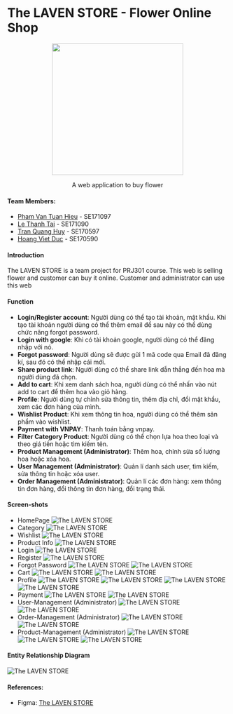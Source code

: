 # The LAVEN STORE - Flower Online Shop

<div align="center">
    <img style="width: 300px;" src="https://cdn.discordapp.com/attachments/1202620106140680202/1211155214036639744/Laven.png?ex=65ed2b31&is=65dab631&hm=585120783f424d9f25eaae1c831b251ea355ecc1b76fd534aed199e3b964ba0b&" />
    <p>A web application to buy flower</p>
</div>

#### Team Members:

- [Pham Van Tuan Hieu](https://github.com/lion3993vn) - SE171097
- [Le Thanh Tai](https://github.com/tai160903) - SE171090
- [Tran Quang Huy](https://github.com/w12Ardz) - SE170597
- [Hoang Viet Duc](https://github.com/hoangduc120) - SE170590 

#### Introduction

The LAVEN STORE is a team project for PRJ301 course. This web is selling flower and customer can buy it online.
Customer and administrator can use this web

#### Function
- **Login/Register account**: Người dùng có thể tạo tài khoản, mật khẩu. Khi tạo tài khoản người dùng có thể thêm email để sau này có thể dùng chức năng forgot password.
- **Login with google**: Khi có tài khoản google, người dùng có thể đăng nhập với nó.
- **Forgot password**: Người dùng sẽ được gửi 1 mã code qua Email đã đăng kí, sau đó có thể nhập cái mới.
- **Share product link**: Người dùng có thể share link dẫn thẳng đến hoa mà người dùng đã chọn.
- **Add to cart**: Khi xem danh sách hoa, người dùng có thể nhấn vào nút add to cart để thêm hoa vào giỏ hàng.
- **Profile**: Người dùng tự chỉnh sửa thông tin, thêm địa chỉ, đổi mật khẩu, xem các đơn hàng của mình.
- **Wishlist Product**: Khi xem thông tin hoa, người dùng có thể thêm sản phẩm vào wishlist.
- **Payment with VNPAY**: Thanh toán bằng vnpay.
- **Filter Category Product**: Người dùng có thể chọn lựa hoa theo loại và theo giá tiền hoặc tìm kiếm tên.
- **Product Management (Administrator)**: Thêm hoa, chỉnh sửa số lượng hoa hoặc xóa hoa.
- **User Management (Administrator)**: Quản lí danh sách user, tìm kiếm, sửa thông tin hoặc xóa user.
- **Order Management (Administrator)**: Quản lí các đơn hàng: xem thông tin đơn hàng, đổi thông tin đơn hàng, đổi trạng thái.

#### Screen-shots

- HomePage
![The LAVEN STORE](https://cdn.discordapp.com/attachments/1202620106140680202/1202620593791311922/Home.png?ex=65f308b5&is=65e093b5&hm=97cb8b734f59720a0dc80f021e4590a5a823634745c6016c21250c2f372f8355&)
- Category
![The LAVEN STORE](https://cdn.discordapp.com/attachments/1202620106140680202/1202621225332117504/Shop.png?ex=65e9cecb&is=65d759cb&hm=3d67da21a362e3fa4bbbc8320663f57877cbcda4b4651352cd0d46808e33f7bc&)
- Wishlist
![The LAVEN STORE](https://cdn.discordapp.com/attachments/1202620106140680202/1202626836551438387/Wishlist.png?ex=65e9d405&is=65d75f05&hm=b02d90752b217fcdfe2a153abec97563765dce40f85eb8df54f4dbae7e566c31&)
- Product Info
![The LAVEN STORE](https://cdn.discordapp.com/attachments/1202620106140680202/1202621448984989737/Product-Detail.png?ex=65e9cf01&is=65d75a01&hm=0056bf58591d3f287be72c56f3b8a63f8a6cf3d86ce5d8a76931b1d99b4e169c&)
- Login
![The LAVEN STORE](https://cdn.discordapp.com/attachments/1202620106140680202/1202621666459394078/Login.png?ex=65e9cf34&is=65d75a34&hm=9f9a598b68aef410fc8c2e9b39d99a2446fd87add2ffc8de2eb73ec304e93e8b&)
- Register
![The LAVEN STORE](https://cdn.discordapp.com/attachments/1202620106140680202/1202621909347606538/Register.png?ex=65e9cf6e&is=65d75a6e&hm=e12eb702670dde6842f44020b025ef2f82c4b9dfd7ebed1f358e389b926cccfb&)
- Forgot Password
![The LAVEN STORE](https://cdn.discordapp.com/attachments/1202620106140680202/1202622163195269120/Forgot_password_-_1.png?ex=65e9cfab&is=65d75aab&hm=d5bb304d3ce656db45afc19041043cc5c38e039ecd2c73dbe452907dc2f884df&)
![The LAVEN STORE](https://cdn.discordapp.com/attachments/1202620106140680202/1202622163501187092/Forgot_password_-_2.png?ex=65e9cfab&is=65d75aab&hm=5998f690837e63901c8dcb005273e943549235e098200a5c03735aa0a7b6fc5a&)
- Cart
![The LAVEN STORE](https://cdn.discordapp.com/attachments/1202620106140680202/1202622536550973510/cart.png?ex=65e9d004&is=65d75b04&hm=7302005f8319bf89820e910c4e529fbac97966ab05d5dfa499d6f724627de7e9&)
![The LAVEN STORE](https://cdn.discordapp.com/attachments/1202620106140680202/1202622536995831829/Cart-Detail.png?ex=65e9d004&is=65d75b04&hm=aa521cf68b71ea9cd763257b329e2ab7fbf2d79cf80c9dfeac323a83d3ba7dff&)
- Profile
![The LAVEN STORE](https://cdn.discordapp.com/attachments/1202620106140680202/1202622991729430538/Profile-Main.png?ex=65e9d070&is=65d75b70&hm=ce41dda488dc9fa61de1596e2e1b7dfe8d3a347eac11f40d457a9a664e8dba8f&)
![The LAVEN STORE](https://cdn.discordapp.com/attachments/1202620106140680202/1202622991163330611/Profile_-_Address.png?ex=65e9d070&is=65d75b70&hm=faf019c1938ec5db145bcc9362dfd90871fabff27a7ff6b4ac68ff5f521da208&)
![The LAVEN STORE](https://cdn.discordapp.com/attachments/1202620106140680202/1202622992153321552/Profile-password.png?ex=65e9d070&is=65d75b70&hm=446d912ef0b914e1a2d749ed4f9570fdb97dc29d507a006185f53c85498204ca&)
![The LAVEN STORE](https://cdn.discordapp.com/attachments/1202620106140680202/1202622990517411940/Profile-Purchase.png?ex=65e9d070&is=65d75b70&hm=48f24504bb1bd3b14c43ff3edbe1ce0f018091c03468d217befdc80978d08aa1&)
- Payment
![The LAVEN STORE](https://cdn.discordapp.com/attachments/1202620106140680202/1202623702072688720/Desktop_-_2.png?ex=65e9d11a&is=65d75c1a&hm=69b06a3e5b3b7a3a967c42faa733a26498a039eb72facb541d2932ffbf09d85f&)
![The LAVEN STORE](https://cdn.discordapp.com/attachments/1202620106140680202/1202623702462894110/Desktop_-_1.png?ex=65e9d11a&is=65d75c1a&hm=c27f99fc72319636c18f67dee4018886c58f13c103605339da035879eb3ceee2&)
- User-Management (Administrator)
![The LAVEN STORE](https://cdn.discordapp.com/attachments/1202620106140680202/1202624127249416232/user-management.png?ex=65e9d17f&is=65d75c7f&hm=bcbd52269f8d8fe68b9ce5cf889d561839eb05db14a04a7defcc530811567dc7&)
![The LAVEN STORE](https://cdn.discordapp.com/attachments/1202620106140680202/1202624127584833576/user-manager-modal.png?ex=65e9d17f&is=65d75c7f&hm=1cb07732c661d1f0d91bf19855783cb5a3663d025da6667945dd27507c9018e7&)
- Order-Management (Administrator)
![The LAVEN STORE](https://cdn.discordapp.com/attachments/1202620106140680202/1202624472243511397/order-manager.png?ex=65e9d1d1&is=65d75cd1&hm=6c37bcfa543f3e90d2d25e2fcc15e362c68b4fabfe6efeef147865ab28675f88&)
![The LAVEN STORE](https://cdn.discordapp.com/attachments/1202620106140680202/1202624471794716743/order-manager-modal.png?ex=65e9d1d1&is=65d75cd1&hm=1f03e238e0157998c560c736686e06328660f6c90e351331f358220ac3abf41d&)
- Product-Management (Administrator)
![The LAVEN STORE](https://cdn.discordapp.com/attachments/1202620106140680202/1202624686039765063/product-manager.png?ex=65e9d204&is=65d75d04&hm=ea45251dc1cfb8f94f970c662ef79c618bee22f858edab886036ca14822d2e3d&)
![The LAVEN STORE](https://cdn.discordapp.com/attachments/1202620106140680202/1202624686454866031/product-manager-add.png?ex=65e9d204&is=65d75d04&hm=2697dad7b455330ed504fa6ffeb761fda0f9ca09c52a3b7a8be00878b8295831&)
![The LAVEN STORE](https://cdn.discordapp.com/attachments/1202620106140680202/1202624685670670436/product-manager-modify.png?ex=65e9d204&is=65d75d04&hm=08f18eb3b2117f7791708e0611ff795b000260f75e061b81b1a7d281363725d9&)

#### Entity Relationship Diagram

![The LAVEN STORE](https://cdn.discordapp.com/attachments/1211586583120183337/1211870703100366878/image.png?ex=65efc58b&is=65dd508b&hm=67b921c390720794bafe4f4e0d7e78bb649f652290d94b1394927c940f96e282&)

#### References:
- Figma: [The LAVEN STORE](https://www.figma.com/file/VwOE5jngD07N00OydAgRC9/version-1.0?type=design&node-id=138%3A2&mode=design&t=kRl7sah9T2KRONWB-1)